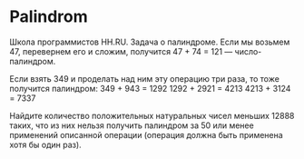 # Palindrom
Школа программистов HH.RU. Задача о палиндроме.
Если мы возьмем 47, перевернем его и сложим, получится 47 + 74 = 121 — число-палиндром. 

  Если взять 349 и проделать над ним эту операцию три раза, то тоже получится палиндром: 
  349 + 943 = 1292
  1292 + 2921 = 4213
  4213 + 3124 = 7337

  Найдите количество положительных натуральных чисел меньших 12888 таких, что из них нельзя получить палиндром за 50 или менее применений описанной операции (операция должна быть применена хотя бы один раз).  
